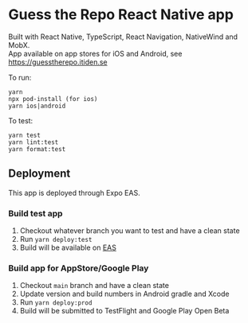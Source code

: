# Guess the Repo React Native app

Built with React Native, TypeScript, React Navigation, NativeWind and MobX.  
App available on app stores for iOS and Android, see https://guesstherepo.itiden.se

To run:

```
yarn
npx pod-install (for ios)
yarn ios|android
```

To test:

```
yarn test
yarn lint:test
yarn format:test
```

## Deployment

This app is deployed through Expo EAS.

### Build test app

1. Checkout whatever branch you want to test and have a clean state
1. Run `yarn deploy:test`
1. Build will be available on [EAS](https://expo.dev/)

### Build app for AppStore/Google Play

1. Checkout `main` branch and have a clean state
1. Update version and build numbers in Android gradle and Xcode
1. Run `yarn deploy:prod`
1. Build will be submitted to TestFlight and Google Play Open Beta
